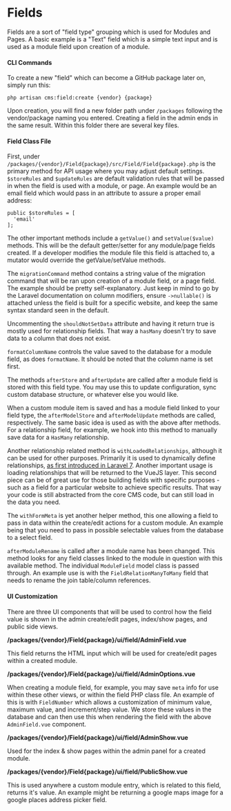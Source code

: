 # Fields

Fields are a sort of "field type" grouping which is used for Modules and Pages. A basic example is a "Text" field which is a simple text input and is used as a module field upon creation of a module.

#### CLI Commands

To create a new "field" which can become a GitHub package later on, simply run this:

```text
php artisan cms:field:create {vendor} {package}
```

Upon creation, you will find a new folder path under `/packages` following the vendor/package naming you entered. Creating a field in the admin ends in the same result. Within this folder there are several key files.

#### Field Class File

First, under `/packages/{vendor}/Field{package}/src/Field/Field{package}.php` is the primary method for API usage where you may adjust default settings. `$storeRules` and `$updateRules` are default validation rules that will be passed in when the field is used with a module, or page. An example would be an email field which would pass in an attribute to assure a proper email address:

```text
public $storeRules = [
  'email'
];
```

The other important methods include a `getValue()` and `setValue($value)` methods. This will be the default getter/setter for any module/page fields created. If a developer modifies the module file this field is attached to, a mutator would override the getValue/setValue methods.

The `migrationCommand` method contains a string value of the migration command that will be ran upon creation of a module field, or a page field. The example should be pretty self-explanatory. Just keep in mind to go by the Laravel documentation on column modifiers, ensure `->nullable()` is attached unless the field is built for a specific website, and keep the same syntax standard seen in the default.

Uncommenting the `shouldNotSetData` attribute and having it return true is mostly used for relationship fields. That way a `hasMany` doesn't try to save data to a column that does not exist.

`formatColumnName` controls the value saved to the database for a module field, as does `formatName`. It should be noted that the column name is set first.

The methods `afterStore` and `afterUpdate` are called after a module field is stored with this field type. You may use this to update configuration, sync custom database structure, or whatever else you would like.

When a custom module item is saved and has a module field linked to your field type, the `afterModelStore` and `afterModelUpdate` methods are called, respectively. The same basic idea is used as with the above after methods. For a relationship field, for example, we hook into this method to manually save data for a `HasMany` relationship.

Another relationship related method is `withLoadedRelationships`, although it can be used for other purposes. Primarily it is used to dynamically define relationships, [as first introduced in Laravel 7](https://laravel.com/docs/7.x/eloquent-relationships#dynamic-relationships). Another important usage is loading relationships that will be returned to the VueJS layer. This second piece can be of great use for those building fields with specific purposes - such as a field for a particular website to achieve specific results. That way your code is still abstracted from the core CMS code, but can still load in the data you need.

The `withFormMeta` is yet another helper method, this one allowing a field to pass in data within the create/edit actions for a custom module. An example being that you need to pass in possible selectable values from the database to a select field.

`afterModuleRename` is called after a module name has been changed. This method looks for any field classes linked to the module in question with this available method. The individual `ModuleField` model class is passed through. An example use is with the `FieldRelationManyToMany` field that needs to rename the join table/column references.

#### UI Customization

There are three UI components that will be used to control how the field value is shown in the admin create/edit pages, index/show pages, and public side views.

**/packages/{vendor}/Field{package}/ui/field/AdminField.vue**

This field returns the HTML input which will be used for create/edit pages within a created module.

**/packages/{vendor}/Field{package}/ui/field/AdminOptions.vue**

When creating a module field, for example, you may save `meta` info for use within these other views, or within the field PHP class file. An example of this is with `FieldNumber` which allows a customization of minimum value, maximum value, and increment/step value. We store these values in the database and can then use this when rendering the field with the above `AdminField.vue` component.

**/packages/{vendor}/Field{package}/ui/field/AdminShow.vue**

Used for the index & show pages within the admin panel for a created module.

**/packages/{vendor}/Field{package}/ui/field/PublicShow.vue**

This is used anywhere a custom module entry, which is related to this field, returns it's value. An example might be returning a google maps image for a google places address picker field.

